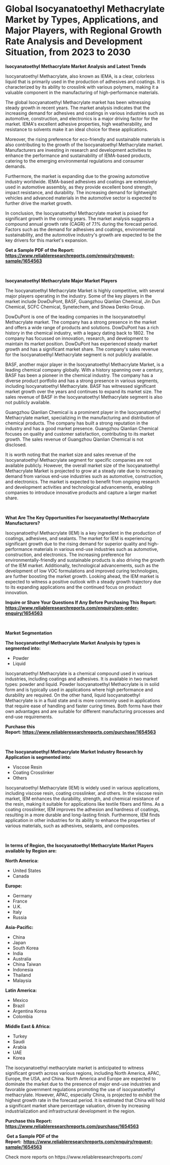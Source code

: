 <p><h1>Global Isocyanatoethyl Methacrylate Market by Types, Applications, and Major Players, with Regional Growth Rate Analysis and Development Situation, from 2023 to 2030</h1></p><p><strong>Isocyanatoethyl Methacrylate Market Analysis and Latest Trends</strong></p>
<p><p>Isocyanatoethyl Methacrylate, also known as IEMA, is a clear, colorless liquid that is primarily used in the production of adhesives and coatings. It is characterized by its ability to crosslink with various polymers, making it a valuable component in the manufacturing of high-performance materials.</p><p>The global Isocyanatoethyl Methacrylate market has been witnessing steady growth in recent years. The market analysis indicates that the increasing demand for adhesives and coatings in various industries such as automotive, construction, and electronics is a major driving factor for the market. IEMA's excellent adhesive properties, high weatherability, and resistance to solvents make it an ideal choice for these applications.</p><p>Moreover, the rising preference for eco-friendly and sustainable materials is also contributing to the growth of the Isocyanatoethyl Methacrylate market. Manufacturers are investing in research and development activities to enhance the performance and sustainability of IEMA-based products, catering to the emerging environmental regulations and consumer demands.</p><p>Furthermore, the market is expanding due to the growing automotive industry worldwide. IEMA-based adhesives and coatings are extensively used in automotive assembly, as they provide excellent bond strength, impact resistance, and durability. The increasing demand for lightweight vehicles and advanced materials in the automotive sector is expected to further drive the market growth.</p><p>In conclusion, the Isocyanatoethyl Methacrylate market is poised for significant growth in the coming years. The market analysis suggests a compound annual growth rate (CAGR) of 7.1% during the forecast period. Factors such as the demand for adhesives and coatings, environmental sustainability, and the automotive industry's growth are expected to be the key drivers for this market's expansion.</p></p>
<p><strong>Get a Sample PDF of the Report:&nbsp; <a href="https://www.reliableresearchreports.com/enquiry/request-sample/1654563">https://www.reliableresearchreports.com/enquiry/request-sample/1654563</a></strong></p>
<p>&nbsp;</p>
<p><strong>Isocyanatoethyl Methacrylate Major Market Players</strong></p>
<p><p>The Isocyanatoethyl Methacrylate Market is highly competitive, with several major players operating in the industry. Some of the key players in the market include DowDuPont, BASF, Guangzhou Qianlian Chemical, Jin Dun Chemical, SCFC Chemical, Synetechem, and Showa Denko Group.</p><p>DowDuPont is one of the leading companies in the Isocyanatoethyl Methacrylate market. The company has a strong presence in the market and offers a wide range of products and solutions. DowDuPont has a rich history in the chemical industry, with a legacy dating back to 1802. The company has focussed on innovation, research, and development to maintain its market position. DowDuPont has experienced steady market growth and has a significant market share. The company's sales revenue for the Isocyanatoethyl Methacrylate segment is not publicly available.</p><p>BASF, another major player in the Isocyanatoethyl Methacrylate Market, is a leading chemical company globally. With a history spanning over a century, BASF has been a pioneer in the chemical industry. The company has a diverse product portfolio and has a strong presence in various segments, including Isocyanatoethyl Methacrylate. BASF has witnessed significant market growth over the years and continues to expand its market size. The sales revenue of BASF in the Isocyanatoethyl Methacrylate segment is also not publicly available.</p><p>Guangzhou Qianlian Chemical is a prominent player in the Isocyanatoethyl Methacrylate market, specializing in the manufacturing and distribution of chemical products. The company has built a strong reputation in the industry and has a good market presence. Guangzhou Qianlian Chemical focuses on quality and customer satisfaction, contributing to its market growth. The sales revenue of Guangzhou Qianlian Chemical is not disclosed.</p><p>It is worth noting that the market size and sales revenue of the Isocyanatoethyl Methacrylate segment for specific companies are not available publicly. However, the overall market size of the Isocyanatoethyl Methacrylate Market is projected to grow at a steady rate due to increasing demand from various end-use industries such as automotive, construction, and electronics. The market is expected to benefit from ongoing research and development activities and technological advancements, enabling companies to introduce innovative products and capture a larger market share.</p></p>
<p>&nbsp;</p>
<p><strong>What Are The Key Opportunities For Isocyanatoethyl Methacrylate Manufacturers?</strong></p>
<p><p>Isocyanatoethyl Methacrylate (IEM) is a key ingredient in the production of coatings, adhesives, and sealants. The market for IEM is experiencing significant growth due to the rising demand for superior quality and high-performance materials in various end-use industries such as automotive, construction, and electronics. The increasing preference for environmentally-friendly and sustainable products is also driving the growth of the IEM market. Additionally, technological advancements, such as the development of low VOC formulations and improved curing technologies, are further boosting the market growth. Looking ahead, the IEM market is expected to witness a positive outlook with a steady growth trajectory due to its expanding applications and the continued focus on product innovation.</p></p>
<p><strong>Inquire or Share Your Questions If Any Before Purchasing This Report: <a href="https://www.reliableresearchreports.com/enquiry/pre-order-enquiry/1654563">https://www.reliableresearchreports.com/enquiry/pre-order-enquiry/1654563</a></strong></p>
<p>&nbsp;</p>
<p><strong>Market Segmentation</strong></p>
<p><strong>The Isocyanatoethyl Methacrylate Market Analysis by types is segmented into:</strong></p>
<p><ul><li>Powder</li><li>Liquid</li></ul></p>
<p><p>Isocyanatoethyl Methacrylate is a chemical compound used in various industries, including coatings and adhesives. It is available in two market types: powder and liquid. Powder Isocyanatoethyl Methacrylate is in solid form and is typically used in applications where high performance and durability are required. On the other hand, liquid Isocyanatoethyl Methacrylate is in a fluid state and is more commonly used in applications that require ease of handling and faster curing times. Both forms have their own advantages and are suitable for different manufacturing processes and end-use requirements.</p></p>
<p><strong>Purchase this Report:&nbsp;<a href="https://www.reliableresearchreports.com/purchase/1654563">https://www.reliableresearchreports.com/purchase/1654563</a></strong></p>
<p>&nbsp;</p>
<p><strong>The Isocyanatoethyl Methacrylate Market Industry Research by Application is segmented into:</strong></p>
<p><ul><li>Viscose Resin</li><li>Coating Crosslinker</li><li>Others</li></ul></p>
<p><p>Isocyanatoethyl Methacrylate (IEM) is widely used in various applications, including viscose resin, coating crosslinker, and others. In the viscose resin market, IEM enhances the durability, strength, and chemical resistance of the resin, making it suitable for applications like textile fibers and films. As a coating crosslinker, IEM improves the adhesion and hardness of coatings, resulting in a more durable and long-lasting finish. Furthermore, IEM finds application in other industries for its ability to enhance the properties of various materials, such as adhesives, sealants, and composites.</p></p>
<p>&nbsp;</p>
<p><strong>In terms of Region, the Isocyanatoethyl Methacrylate Market Players available by Region are:</strong></p>
<p>
    <p> <strong> North America: </strong>
        <ul>
            <li>United States</li>
            <li>Canada</li>
        </ul>
        </p> 
    <p> <strong> Europe: </strong>
        <ul>
            <li>Germany</li>
            <li>France</li>
            <li>U.K.</li>
            <li>Italy</li>
            <li>Russia</li>
        </ul>
        </p> 
    <p> <strong> Asia-Pacific: </strong>
        <ul>
            <li>China</li>
            <li>Japan</li>
            <li>South Korea</li>
            <li>India</li>
            <li>Australia</li>
            <li>China Taiwan</li>
            <li>Indonesia</li>
            <li>Thailand</li>
            <li>Malaysia</li>
        </ul>
        </p> 
    <p> <strong> Latin America: </strong>
        <ul>
            <li>Mexico</li>
            <li>Brazil</li>
            <li>Argentina Korea</li>
            <li>Colombia</li>
        </ul>
        </p> 
    <p> <strong> Middle East & Africa: </strong>
        <ul>
            <li>Turkey</li>
            <li>Saudi</li>
            <li>Arabia</li>
            <li>UAE</li>
            <li>Korea</li>
        </ul>
    </p>
    </p>
<p><p>The isocyanatoethyl methacrylate market is anticipated to witness significant growth across various regions, including North America, APAC, Europe, the USA, and China. North America and Europe are expected to dominate the market due to the presence of major end-use industries and favorable government regulations promoting the use of isocyanatoethyl methacrylate. However, APAC, especially China, is projected to exhibit the highest growth rate in the forecast period. It is estimated that China will hold a significant market share percentage valuation, driven by increasing industrialization and infrastructural development in the region.</p></p>
<p><strong>Purchase this Report: <a href="https://www.reliableresearchreports.com/purchase/1654563">https://www.reliableresearchreports.com/purchase/1654563</a></strong></p>
<p>&nbsp;<strong>Get a Sample PDF of the Report:&nbsp;&nbsp;<a href="https://www.reliableresearchreports.com/enquiry/request-sample/1654563">https://www.reliableresearchreports.com/enquiry/request-sample/1654563</a></strong></p>
<p><strong></strong></p>
<p>Check more reports on https://www.reliableresearchreports.com/</p>